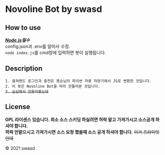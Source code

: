 # Novoline Bot by swasd

## How to use
***[Node.js](https://nodejs.org/ko/)필수***<br/>
config.json과 .env를 알아서 수정.<br/>
`node index.js`를 cmd창에 입력하면 봇이 실행됩니다.

## Description
`1. 컬쳐랜드 로그인과 충전은 봉순님의 파이썬 자충 자판기에서 JS로 변환한 것입니다.`<br/>
`2. 이 봇은 Novoline Bot을 따라 만들어본 것입니다.`<br/>
~~`3. 심심해서 만들어봤는데`~~<br/>

## License
**GPL 라이센스 있습니다. 최소 소스 스키딩 하실려면 허락 맡고 가져가시고 소스공개 하셔야 합니다.**<br/>
**허락 안맡으시고 가져가시면 소스 요청 했을때 소스 공개 하셔야 합니다.**
~~이거 프라이빗인데~~

© 2021 swasd
